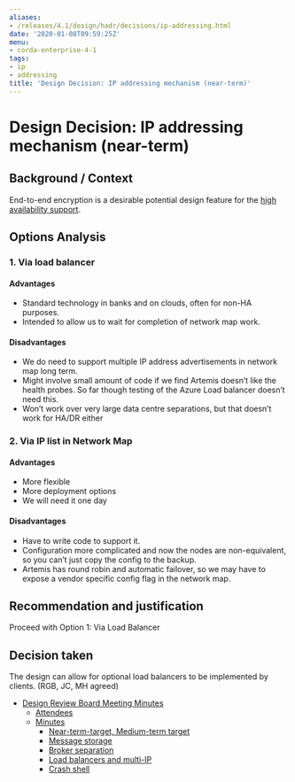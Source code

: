 ```yaml
---
aliases:
- /releases/4.1/design/hadr/decisions/ip-addressing.html
date: '2020-01-08T09:59:25Z'
menu:
- corda-enterprise-4-1
tags:
- ip
- addressing
title: 'Design Decision: IP addressing mechanism (near-term)'
---
```



# Design Decision: IP addressing mechanism (near-term)


## Background / Context

End-to-end encryption is a desirable potential design feature for the [high availability support](../design.md).


## Options Analysis


### 1. Via load balancer


#### Advantages


* Standard technology in banks and on clouds, often for non-HA purposes.
* Intended to allow us to wait for completion of network map work.


#### Disadvantages


* We do need to support multiple IP address advertisements in network map long term.
* Might involve small amount of code if we find Artemis doesn’t like the health probes. So far though testing of the Azure Load balancer doesn’t need this.
* Won’t work over very large data centre separations, but that doesn’t work for HA/DR either


### 2. Via IP list in Network Map


#### Advantages


* More flexible
* More deployment options
* We will need it one day


#### Disadvantages


* Have to write code to support it.
* Configuration more complicated and now the nodes are non-equivalent, so you can’t just copy the config to the backup.
* Artemis has round robin and automatic failover, so we may have to expose a vendor specific config flag in the network map.


## Recommendation and justification

Proceed with Option 1: Via Load Balancer


## Decision taken

The design can allow for optional load balancers to be implemented by clients. (RGB, JC, MH agreed)



* [Design Review Board Meeting Minutes](drb-meeting-20171116.md)
    * [Attendees](drb-meeting-20171116.md#attendees)
    * [Minutes](drb-meeting-20171116.md#minutes)
        * [Near-term-target, Medium-term target](drb-meeting-20171116.md#near-term-target-medium-term-target)
        * [Message storage](drb-meeting-20171116.md#id1)
        * [Broker separation](drb-meeting-20171116.md#id2)
        * [Load balancers and multi-IP](drb-meeting-20171116.md#id3)
        * [Crash shell](drb-meeting-20171116.md#id4)







